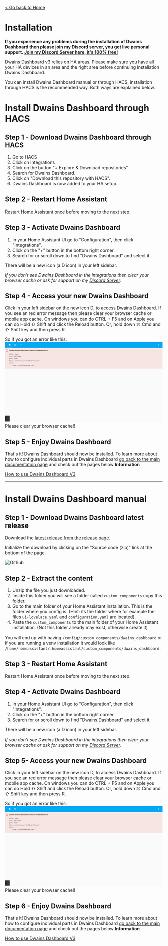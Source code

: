 [< Go back to Home](../index.md)

# Installation

**If you experience any problems during the installation of Dwains Dashboard then please join my Discord server, you get live personal support. [Join my Discord Server here, it's 100% free!](https://discord.gg/7yt64uX)**

Dwains Dashboard v3 relies on HA areas. Please make sure you have all your HA devices in an area and the right area before continuing installation Dwains Dashboard.

You can install Dwains Dashboard manual or through HACS, installation through HACS is the recommended way. Both ways are explained below.


# Install Dwains Dashboard through HACS

## Step 1 - Download Dwains Dashboard through HACS
1. Go to HACS
2. Click on Integrations
3. Click on the button "+ Explore & Download repositories"
4. Search for Dwains Dashboard.
5. Click on "Download this repository with HACS".
6. Dwains Dashboard is now added to your HA setup.

## Step 2 - Restart Home Assistant

Restart Home Assistant once before moving to the next step.

## Step 3 - Activate Dwains Dashboard

1. In your Home Assistant UI go to "Configuration", then click "Integrations".
2. Click on the "+" button in the bottom right corner.
3. Search for or scroll down to find "Dwains Dashboard" and select it.

There will be a new icon (a D icon) in your left sidebar.

*If you don't see Dwains Dashboard in the integrations then clear your browser cache or ask for support on my [Discord Server](https://discord.gg/7yt64uX).*

## Step 4 - Access your new Dwains Dashboard

Click in your left sidebar on the new icon D, to access Dwains Dashboard. If you see an red error message then please clear your browser cache or mobile app cache. On windows you can do CTRL + F5 and on Apple you can do Hold ⇧ Shift and click the Reload button. Or, hold down ⌘ Cmd and ⇧ Shift key and then press R.

So if you got an error like this:
<img src="../../images/card-load-error.png">
Please clear your browser cache!!

## Step 5 - Enjoy Dwains Dashboard

That's it! Dwains Dashboard should now be installed.
To learn more about how to configure individual parts in Dwains Dashboard [go back to the main documentation page](../index.md) and check out the pages below **Information**

[How to use Dwains Dashboard V3](information/how-to.md)

---

# Install Dwains Dashboard manual

## Step 1 - Download Dwains Dashboard latest release

Download the [latest release from the release page](https://github.com/dwainscheeren/lovelace-dwains-theme/releases/latest).

Initialize the download by clicking on the "Source code (zip)" link at the bottom of the page.

![Github](../../images/getting-started/download-latest-release.png)

## Step 2 - Extract the content

1. Unzip the file you just downloaded.
2. Inside this folder you will see a folder called `custom_components` copy this folder.
3. Go to the main folder of your Home Assistant installation. This is the folder where you config is. (Hint: its the folder where for example the files `ui-lovelace.yaml` and `configuration.yaml` are located).
4. Paste the `custom_components` to the main folder of your Home Assistant installation. (Not this folder already may exist, otherwise create it)

You will end up with having `/config/custom_components/dwains_dashboard` or if you are running a venv installation it would look like `/home/homeassistant/.homeassistant/custom_components/dwains_dashboard`.

## Step 3 - Restart Home Assistant

Restart Home Assistant once before moving to the next step.

## Step 4 - Activate Dwains Dashboard

1. In your Home Assistant UI go to "Configuration", then click "Integrations".
2. Click on the "+" button in the bottom right corner.
3. Search for or scroll down to find "Dwains Dashboard" and select it.

There will be a new icon (a D icon) in your left sidebar.

*If you don't see Dwains Dashboard in the integrations then clear your browser cache or ask for support on my [Discord Server](https://discord.gg/7yt64uX).*

## Step 5- Access your new Dwains Dashboard

Click in your left sidebar on the new icon D, to access Dwains Dashboard. If you see an red error message then please clear your browser cache or mobile app cache. On windows you can do CTRL + F5 and on Apple you can do Hold ⇧ Shift and click the Reload button. Or, hold down ⌘ Cmd and ⇧ Shift key and then press R.

So if you got an error like this:
<img src="../../images/card-load-error.png">
Please clear your browser cache!!

## Step 6 - Enjoy Dwains Dashboard

That's it! Dwains Dashboard should now be installed.
To learn more about how to configure individual parts in Dwains Dashboard [go back to the main documentation page](../index.md) and check out the pages below **Information**

[How to use Dwains Dashboard V3](information/how-to.md)
